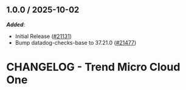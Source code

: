 ## 1.0.0 / 2025-10-02

***Added***:

* Initial Release ([#21131](https://github.com/DataDog/integrations-core/pull/21131))
* Bump datadog-checks-base to 37.21.0 ([#21477](https://github.com/DataDog/integrations-core/pull/21477))

# CHANGELOG - Trend Micro Cloud One

<!-- towncrier release notes start -->